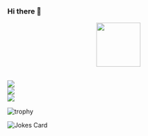 ### Hi there 👋

<div id="header" align="center">
  <img src="https://media.giphy.com/media/M9gbBd9nbDrOTu1Mqx/giphy.gif" width="100"/>
</div>

<br>

![](https://github-readme-stats.vercel.app/api?username=amir-hossin-pr&theme=dark&hide_border=false&include_all_commits=true&count_private=true)<br/>
![](https://github-readme-streak-stats.herokuapp.com/?user=amir-hossin-pr&theme=dark&hide_border=false)<br/>
![](https://github-readme-stats.vercel.app/api/top-langs/?username=amir-hossin-pr&theme=dark&hide_border=false&include_all_commits=true&count_private=true&layout=compact)


![trophy](https://github-profile-trophy.vercel.app/?username=amir-hossin-pr)

![Jokes Card](https://readme-jokes.vercel.app/api)
